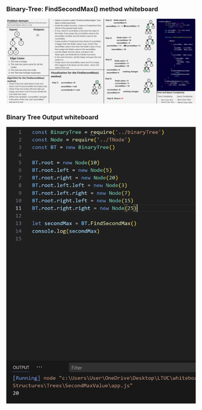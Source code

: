 ### Binary-Tree: FindSecondMax() method whiteboard

![Binary Tree: FindSecondMax() method whiteboard](../BinaryTree-Boards/BT-FindSecondMax.jpg)


### Binary Tree Output whiteboard

![Binary Tree Output whiteboard](../Output/SecondMax.png)